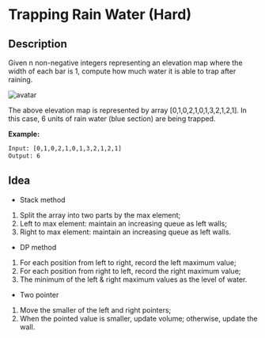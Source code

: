 # Trapping Rain Water (Hard)

## Description

Given n non-negative integers representing an elevation map where the width of each bar is 1, compute how much water it is able to trap after raining.

![avatar](https://assets.leetcode.com/uploads/2018/10/22/rainwatertrap.png)

The above elevation map is represented by array [0,1,0,2,1,0,1,3,2,1,2,1]. In this case, 6 units of rain water (blue section) are being trapped.

**Example:**

```html
Input: [0,1,0,2,1,0,1,3,2,1,2,1]
Output: 6
```

## Idea

- Stack method
1. Split the array into two parts by the max element;
2. Left to max element: maintain an increasing queue as left walls;
3. Right to max element: maintain an increasing queue as left walls.

- DP method
1. For each position from left to right, record the left maximum value;
2. For each position from right to left, record the right maximum value;
3. The minimum of the left & right maximum values as the level of water.

- Two pointer
1. Move the smaller of the left and right pointers;
2. When the pointed value is smaller, update volume; otherwise, update the wall.
